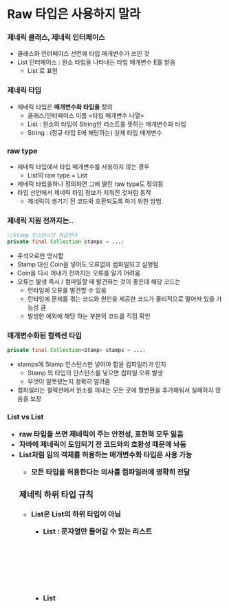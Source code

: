 # Raw 타입은 사용하지 말라

### 제네릭 클래스, 제네릭 인터페이스

- 클래스와 인터페이스 선언에 타입 매개변수가 쓰인 것
- List 인터페이스 : 원소 타입을 나타내는 타입 매개변수 E를 받음
    - List<E> 로 표현

### 제네릭 타입

- 제네릭 타입은 **매개변수화 타입을** 정의
    - 클래스/인터페이스 이름 <타입 매개변수 나열>
    - List<String> : 원소의 타입이 String인 리스트를 뜻하는 매개변수화 타입
    - String : (정규 타입 E에 해당하는) 실제 타입 매개변수

### raw type

- 제네릭 타입에서 타입 매개변수를 사용하지 않는 경우
    - List<E>의 raw type = List
- 제네릭 타입을하나 정의하면 그에 딸린 raw type도 정의됨
- 타입 선언에서 제네릭 타입 정보가 지워진 것처럼 동작
    - 제네릭이 생기기 전 코드와 호환되도록 하기 위한 방법

### 제네릭 지원 전까지는..

```java
//Stamp 인스턴스만 취급한다
private final Collection stamps = ...;
```

- 주석으로만 명시함
- Stamp 대신 Coin을 넣어도 오류없이 컴파일되고 실행됨
- Coin을 다시 꺼내기 전까지는 오류를 알기 어려움
- 오류는 발생 즉시 / 컴파일할 때 발견하는 것이 좋은데 해당 코드는
    - 런타임에 오류를 발견할 수 있음
    - 런타임에 문제를 겪는 코드와 원인을 제공한 코드가 물리적으로 떨어져 있을 가능성 큼
    - 발생한 예외에 해당 하는 부분의 코드를 직접 확인

### 매개변수화된 컬렉션 타입

```java
private final Collection<Stamp> stamps = ...;
```

- stamps에 Stamp 인스턴스만 넣어야 함을 컴파일러가 인지
    - Stamp 외 타입의 인스턴스를 넣으면 컴파일 오류 발생
    - 무엇이 잘못됐는지 정확히 알려줌
- 컴파일러는 컬렉션에서 원소를 꺼내는 모든 곳에 형변환을 추가해둬서 실패하지 않음을 보장

### List vs List<Object>

- raw 타입을 쓰면 제네릭이 주는 안전성, 표현력 모두 잃음
- 자바에 제네릭이 도입되기 전 코드와의 호환성 때문에 놔둠
- List<Object>처럼 임의 객체를 허용하는 매개변수화 타입은 사용 가능
    - 모든 타입을 허용한다는 의사를 컴파일러에 명확히 전달

### 제네릭 하위 타입 규칙

- List<String>은 List<Object>의 하위 타입이 아님
    - List<String> : 문자열만 들어갈 수 있는 리스트
    - List<Object> : 어떤 타입의 객체든 들어갈 수 있는 리스트
- 제네릭 타입은 *공변성, *반공변성을 갖지 않아 이런 타입 간 관계 성립X
    - 제네릭 타입의 하위 타입 관계는 타입 간 상속 관계와 다르게 취급
- List<Object> 같은 매개변수화 타입을 사용할 때와 달리 List 같은 raw 타입을 사용하면 안전성을 잃음 → 타입을 지정하지 않아 어떤 객체든 넣을 수 있음 (런타임에 문제 발생)

```java
public static void main(String[] args) {
	List<String> strings = new ArrayList<>();
    unsafeAdd(strings, Integer.valueOf(42));
    String s = strings.get(0);
}

private static void unsafeAdd(List list, Object o) {
    list.add(o);
}
```

- 컴파일은 되지만 List(raw 타입)를 사용하여 경고 발생
- String s = strings.get(0); 의 결과를 형변화하려 할 때 ClassCastException 던딤
    - Integer를 String으로 변환 시도

```java
public static void main(String[] args) {
	List<String> strings = new ArrayList<>();
    unsafeAdd(strings, Integer.valueOf(42));
    String s = strings.get(0);
}

private static void unsafeAdd(List<Object> list, Object o) {
    list.add(o);
}
```

- 컴파일 불가

### 비한정 와일드카드 타입

- 제네릭 타입을 쓰고 싶지만 실제 타입 매개변수가 무엇인지 신경 쓰고 싶지 않을 때 사용
    - ? : 타입을 제한하지 않고 어떤 타입이든 허용
- 비한정 와일드카드 타입은 안전하고, raw 타입은 안전하지 않음
    - raw 타입 컬렉션에는 아무 원소나 넣을 수 있어 타입 불변식 훼손이 쉬움
    - 와일드카드의 경우 null 외 다른 원소를 넣으면 컴파일 에러 발생 → 컬렉션의 타입 불변성 훼손 막음
    

### raw 타입을 쓰지 말라는 규칙의 예외

- class 리터럴에는 raw 타입 사용
    - 자바 명세에서 class 리터럴에는 매개변수화 타입을 사용하지 못하게 함
- 런타임에는 제네릭 타입 정보가 지워지므로 instanceof 연산자는 비한정적 와일드카드 타입 이외 매개변수화 타입은 적용할 수 없음

### 정리

- raw 타입은 런타임 예외 발생 가능성이 있어 사용하면 안됨
- 현재 막아두지 않은 이유는 제네릭이 도입되기 전 코드와 호환성을 위해 제공

---

### 부록

- **공변성 (Covariance)**: 타입 파라미터가 상속 관계에 따라 자식 타입 → 부모 타입으로 변환되는 것을 의미
- **반공변성 (Contravariance)**: 부모 타입 → 자식 타입으로 변환되는 것을 의미
